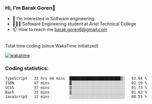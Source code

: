 ###  Hi, I’m Barak Goren👋
- 👀 I’m interested in Software engineering.
- 👨🏼‍🎓 Software Engineering student at Ariel Technical College
- 📫 How to reach me barak.goren6@gmail.com
##
Total time coding (since WakaTime initialized)

[![wakatime](https://wakatime.com/badge/user/5cc5ec80-a806-4ca2-a704-db29274e48cd.svg)](https://wakatime.com/@5cc5ec80-a806-4ca2-a704-db29274e48cd)

   
### Coding statistics:

<!--START_SECTION:waka-->

```txt
TypeScript   33 hrs 44 mins  ███████████████████████▒░   93.04 %
JSON         47 mins         ▓░░░░░░░░░░░░░░░░░░░░░░░░   02.19 %
SCSS         37 mins         ▒░░░░░░░░░░░░░░░░░░░░░░░░   01.73 %
Bash         35 mins         ▒░░░░░░░░░░░░░░░░░░░░░░░░   01.63 %
JavaScript   12 mins         ░░░░░░░░░░░░░░░░░░░░░░░░░   00.55 %
```

<!--END_SECTION:waka-->

<!---
barakgoren/barakgoren is a ✨ special ✨ repository because its `README.md` (this file) appears on your GitHub profile.
You can click the Preview link to take a look at your changes.
--->
